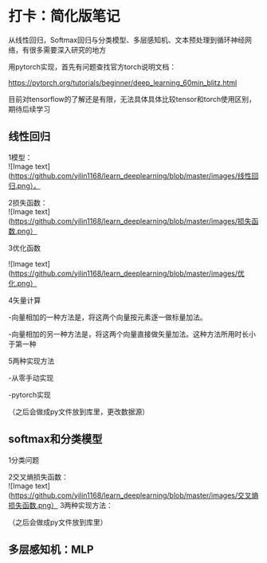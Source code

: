 # 打卡：简化版笔记
从线性回归，Softmax回归与分类模型、多层感知机、文本预处理到循环神经网络，有很多需要深入研究的地方  

用pytorch实现，首先有问题查找官方torch说明文档：  

https://pytorch.org/tutorials/beginner/deep_learning_60min_blitz.html  

目前对tensorflow的了解还是有限，无法具体具体比较tensor和torch使用区别，期待后续学习


## 线性回归
1模型：  
![Image text](https://github.com/yilin1168/learn_deeplearning/blob/master/images/线性回归.png）。

2损失函数：  
![Image text](https://github.com/yilin1168/learn_deeplearning/blob/master/images/损失函数.png）  

3优化函数  

![Image text](https://github.com/yilin1168/learn_deeplearning/blob/master/images/优化.png）  

4矢量计算  

-向量相加的一种方法是，将这两个向量按元素逐一做标量加法。  

-向量相加的另一种方法是，将这两个向量直接做矢量加法。这种方法所用时长小于第一种  

5两种实现方法  

-从零手动实现  

-pytorch实现  

（之后会做成py文件放到库里，更改数据源）

## softmax和分类模型
1分类问题  

2交叉熵损失函数：  
![Image text](https://github.com/yilin1168/learn_deeplearning/blob/master/images/交叉熵损失函数.png）
3两种实现方法：  

（之后会做成py文件放到库里）

## 多层感知机：MLP  

